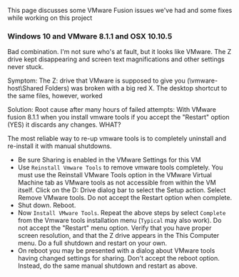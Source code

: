 This page discusses some VMware Fusion issues we've had and some fixes while working on this project

### Windows 10 and VMware 8.1.1 and OSX 10.10.5
Bad combination. I'm not sure who's at fault, but it looks like VMware. The Z drive kept disappearing and screen text magnifications and other settings never stuck. 

Symptom: The Z: drive that VMware is supposed to give you (\\vmware-host\Shared Folders) was broken with a big red X. The desktop shortcut to the same files, however, worked

Solution: Root cause after many hours of failed attempts: With VMware fusion 8.1.1 when you install vmware tools if you accept the "Restart" option (YES) it discards any changes. WHAT? 

The most reliable way to re-up vmware tools is to completely uninstall and re-install it with manual shutdowns. 
- Be sure Sharing is enabled in the VMware Settings for this VM
- Use `Reinstall Vmware Tools` to remove vmware tools completely. You must use the Reinstall VMware Tools option in the VMware Virtual Machine tab as VMware tools as not accessible from within the VM itself. Click on the D: Drive dialog bar to select the Setup action. Select Remove VMware tools. Do not accept the Restart option when complete.
- Shut down. Reboot.
- Now `Install VMware Tools`. Repeat the above steps by select `Complete` from the Vmware tools installation menu (`Typical` may also work). Do not accept the "Restart" menu option. Verify that you have proper screen resolution, and that the Z drive appears in the This Computer menu. Do a full shutdown and restart on your own. 
- On reboot you may be presented with a dialog about VMware tools having changed settings for sharing. Don't accept the reboot option. Instead, do the same manual shutdown and restart as above.

